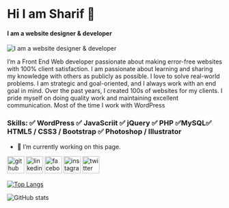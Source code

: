 # Hi I am Sharif 👋
#### I am a website designer & developer
![I am a website designer & developer](https://scontent.fdac2-2.fna.fbcdn.net/v/t39.30808-6/460341070_1096107521942065_1939438728442558194_n.png?stp=dst-png_s960x960&_nc_cat=103&ccb=1-7&_nc_sid=cc71e4&_nc_eui2=AeHK57wW0ozPFPpoqy_vuyAj81vxQ6C41BjzW_FDoLjUGCyNyuPhD_dCoe_OP3qpKjBKvLvNTfHzh0EjLTcrwRAv&_nc_ohc=IdBCVHeoKgkQ7kNvgGQhBcv&_nc_zt=23&_nc_ht=scontent.fdac2-2.fna&_nc_gid=Ay2VI5sA0GPxRlW01rYig2k&oh=00_AYBIGoXAW5ml3GxNIU6MV_Ri-OiuERG-h82w5pZwgNaCYw&oe=66FB2624)

I’m a Front End Web developer passionate about making error-free websites with 100% client satisfaction. I am passionate about learning and sharing my knowledge with others as publicly as possible. I love to solve real-world problems. I am strategic and goal-oriented, and I always work with an end goal in mind. Over the past years, I created 100s of websites for my clients. I pride myself on doing quality work and maintaining excellent communication. Most of the time I work with WordPress

### Skills: ✅ WordPress ✅ JavaScriit ✅  jQuery ✅ PHP ✅MySQL✅ HTML5 / CSS3 / Bootstrap ✅ Photoshop / Illustrator 

- 🔭 I’m currently working on this page. 

[<img src='https://cdn.jsdelivr.net/npm/simple-icons@3.0.1/icons/github.svg' alt='github' height='40'>](https://github.com/MDSharif5)  [<img 
src='https://cdn.jsdelivr.net/npm/simple-icons@3.0.1/icons/linkedin.svg' alt='linkedin' height='40'>](https://www.linkedin.com/in/https://www.linkedin.com/in/md-sharif-2a56b730a//)  [<img src='https://cdn.jsdelivr.net/npm/simple-icons@3.0.1/icons/facebook.svg' alt='facebook' height='40'>](https://www.facebook.com/https://web.facebook.com/profile.php?id=100046284812126)  [<img src='https://cdn.jsdelivr.net/npm/simple-icons@3.0.1/icons/instagram.svg' alt='instagram' height='40'>](https://www.instagram.com/https://www.instagram.com/mdshorifk629//)  [<img src='https://cdn.jsdelivr.net/npm/simple-icons@3.0.1/icons/twitter.svg' alt='twitter' height='40'>](https://twitter.com/https://x.com/MDSharif2033738)  


[![Top Langs](https://github-readme-stats.vercel.app/api/top-langs/?username=MDSharif5)](https://github.com/anuraghazra/github-readme-stats)

![GitHub stats](https://github-readme-stats.vercel.app/api?username=MDSharif5&show_icons=true&count_private=true)  




